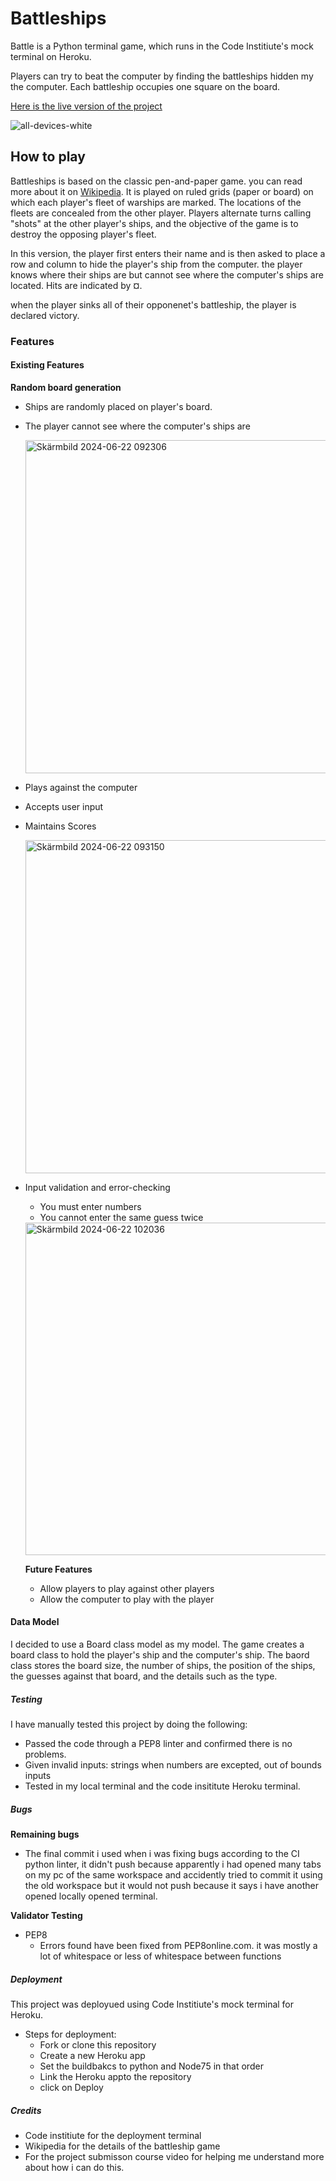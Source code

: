 # Battleships

Battle is a Python terminal game, which runs in the Code Institiute's mock terminal on Heroku.

Players can try to beat the computer by finding the battleships hidden my the computer. Each battleship occupies one square on the board.

[Here is the live version of the project](https://battleshipss-33d29b297183.herokuapp.com/)

![all-devices-white](https://github.com/natnaelmehari27/battleship/assets/159337397/f38189d9-8544-46aa-a922-ce011ea9255d)

## How to play 

Battleships is based on the classic pen-and-paper game. you can read more about it on [Wikipedia](https://en.wikipedia.org/wiki/Battleship_(game)). It is played on ruled grids (paper or board) on which each player's fleet of warships are marked. The locations of the fleets are concealed from the other player. Players alternate turns calling "shots" at the other player's ships, and the objective of the game is to destroy the opposing player's fleet. 

In this version, the player first enters their name and is then asked to place a row and column to hide the player's ship from the computer. the player knows where their ships are but cannot see where the computer's ships are located. Hits are indicated by ¤.

when the player sinks all of their opponenet's battleship, the player is declared victory.

### Features 

#### Existing Features 

__Random board generation__
- Ships are randomly placed on player's board.
- The player cannot see where the computer's ships are

  <img width="533" alt="Skärmbild 2024-06-22 092306" src="https://github.com/natnaelmehari27/battleship/assets/159337397/acb7a725-a1b3-43fe-aea8-3abfa8ca0931">

- Plays against the computer
- Accepts user input
- Maintains Scores

  <img width="533" alt="Skärmbild 2024-06-22 093150" src="https://github.com/natnaelmehari27/battleship/assets/159337397/bbffa1b1-eb5c-4ae9-8ecb-1e77eb9f8c51">

- Input validation and error-checking
  - You must enter numbers
  - You cannot enter the same guess twice

  <img width="532" alt="Skärmbild 2024-06-22 102036" src="https://github.com/natnaelmehari27/battleship/assets/159337397/e982f3cb-c13c-42d2-bc7e-2b6fbc070ac6">

  __Future Features__
  - Allow players to play against other players
  - Allow the computer to play with the player

#### Data Model 

I decided to use a Board class model as my model. The game creates a board class to hold the player's ship and the computer's ship. The baord class stores the board size, the number of ships, the position of the ships, the guesses against that board, and the details such as the type.

##### Testing 

I have manually tested this project by doing the following:
- Passed the code through a PEP8 linter and confirmed there is no problems.
- Given invalid inputs: strings when numbers are excepted, out of bounds inputs
- Tested in my local terminal and the code insititute Heroku terminal.

##### Bugs 

__Remaining bugs__
- The final commit i used when i was fixing bugs according to the CI python linter, it didn't push because apparently i had opened many tabs on my pc of the same workspace and accidently tried to commit it using the old workspace but it would not push because it says i have another opened locally opened terminal.

__Validator Testing__
- PEP8
  - Errors found have been fixed from PEP8online.com. it was mostly a lot of whitespace or less of whitespace between functions
 
##### Deployment

This project was deployued using Code Institiute's mock terminal for Heroku.
- Steps for deployment:
  - Fork or clone this repository
  - Create a new Heroku app
  - Set the buildbakcs to python and Node75 in that order
  - Link the Heroku appto the repository
  - click on Deploy
 
##### Credits 
- Code institiute for the deployment terminal
- Wikipedia for the details of the battleship game
- For the project submisson course video for helping me understand more about how i can do this. 
  
  




